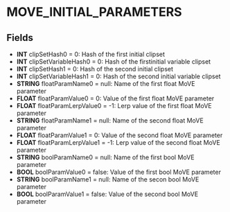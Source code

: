 # MOVE_INITIAL_PARAMETERS

## Fields
* **INT** clipSetHash0 = 0: Hash of the first initial clipset
* **INT** clipSetVariableHash0 = 0: Hash of the firstinitial variable clipset
* **INT** clipSetHash1 = 0: Hash of the second initial clipset
* **INT** clipSetVariableHash1 = 0: Hash of the second initial variable clipset
* **STRING** floatParamName0 = null: Name of the first float MoVE parameter
* **FLOAT** floatParamValue0 = 0: Value of the first float MoVE parameter
* **FLOAT** floatParamLerpValue0 = -1: Lerp value of the first float MoVE parameter
* **STRING** floatParamName1 = null: Name of the second float MoVE parameter
* **FLOAT** floatParamValue1 = 0: Value of the second float MoVE parameter
* **FLOAT** floatParamLerpValue1 = -1: Lerp value of the second float MoVE parameter
* **STRING** boolParamName0 = null: Name of the first bool MoVE parameter
* **BOOL** boolParamValue0 = false: Value of the first bool MoVE parameter
* **STRING** boolParamName1 = null: Name of the secon bool MoVE parameter
* **BOOL** boolParamValue1 = false: Value of the second bool MoVE parameter